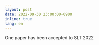 ```yaml
---
layout: post
date: 2022-09-30 23:00:00+0900
inline: true
lang: en
---
```


One paper has been accepted to SLT 2022
